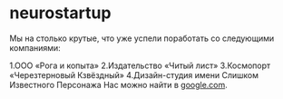 
# neurostartup

Мы на столько крутые, что уже успели поработать со следующими компаниями:

  1.ООО «Рога и копыта»
  2.Издательство «Читый лист»
  3.Космопорт «Черезтерновый Кзвёздный»
  4.Дизайн-студия имени Слишком Известного Персонажа
  Нас можно найти в [google.com](https://google.com).

